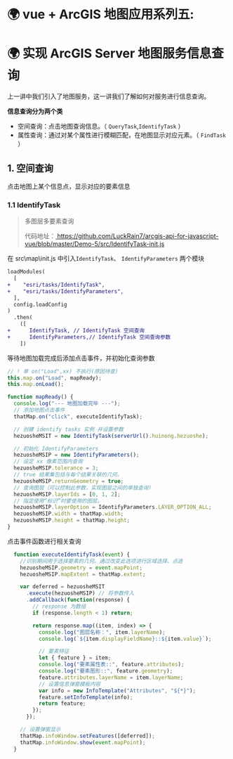 # 🌍 vue + ArcGIS 地图应用系列五:

# 🌍 实现 ArcGIS Server 地图服务信息查询

上一讲中我们引入了地图服务，这一讲我们了解如何对服务进行信息查询。

**信息查询分为两个类**

- 空间查询：点击地图查询信息。（ `QueryTask`,`IdentifyTask`  ）
- 属性查询：通过对某个属性进行模糊匹配，在地图显示对应元素。（ `FindTask `）

## 1.  空间查询

点击地图上某个信息点，显示对应的要素信息

### 1.1  IdentifyTask

> 多图层多要素查询
>
> 代码地址：[ https://github.com/LuckRain7/arcgis-api-for-javascript-vue/blob/master/Demo-5/src/IdentifyTask-init.js ]( https://github.com/LuckRain7/arcgis-api-for-javascript-vue/blob/master/Demo-5/src/IdentifyTask-init.js )

在 src\map\init.js 中引入`IdentifyTask`、 `IdentifyParameters` 两个模块

```diff
loadModules(
  [
+    "esri/tasks/IdentifyTask",
+    "esri/tasks/IdentifyParameters",
  ],
  config.loadConfig
)
  .then(
    ([
+      IdentifyTask, // IdentifyTask 空间查询
+      IdentifyParameters,// IdentifyTask 空间查询参数
    ])
```

等待地图加载完成后添加点击事件，并初始化查询参数

```javascript
// ! 单 on("Load",xx) 不执行(原因待查)
this.map.on("Load", mapReady);
this.map.onLoad();

function mapReady() {
  console.log("--- 地图加载完毕 ---");
  // 添加地图点击事件
  thatMap.on("click", executeIdentifyTask);

  // 创建 identify tasks 实例 并设置参数
  hezuosheMSIT = new IdentifyTask(serverUrl().huinong.hezuoshe);

  // 初始化 IdentifyParameters
  hezuosheMSIP = new IdentifyParameters();
  // 设定 xx 像素范围内查询
  hezuosheMSIP.tolerance = 3;
  // true 结果集包括与每个结果关联的几何。
  hezuosheMSIP.returnGeometry = true;
  // 查询图层（可以控制此参数，实现图层之间的单独查询）
  hezuosheMSIP.layerIds = [0, 1, 2];
  // 指定使用“标识”时要使用的图层。
  hezuosheMSIP.layerOption = IdentifyParameters.LAYER_OPTION_ALL;
  hezuosheMSIP.width = thatMap.width;
  hezuosheMSIP.height = thatMap.height;
}
```

点击事件函数进行相关查询

```javascript
  function executeIdentifyTask(event) {
    //识别期间用于选择要素的几何。通过改变此选项进行区域选择、点选
    hezuosheMSIP.geometry = event.mapPoint;
    hezuosheMSIP.mapExtent = thatMap.extent;

    var deferred = hezuosheMSIT
      .execute(hezuosheMSIP) // 将参数传入
      .addCallback(function(response) {
        // response 为数组
        if (response.length < 1) return;

        return response.map((item, index) => {
          console.log("图层名称：", item.layerName);
          console.log(`${item.displayFieldName}::${item.value}`);

          // 要素特征
          let { feature } = item;
          console.log("要素属性表::", feature.attributes);
          console.log("要素图形::", feature.geometry);
          feature.attributes.layerName = item.layerName;
          // 设置信息弹窗模板内容
          var info = new InfoTemplate("Attributes", "${*}");
          feature.setInfoTemplate(info);
          return feature;
        });
      });

    // 设置弹窗显示
    thatMap.infoWindow.setFeatures([deferred]);
    thatMap.infoWindow.show(event.mapPoint);
  }
```


